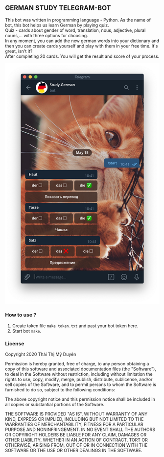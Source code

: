 ## GERMAN STUDY TELEGRAM-BOT
This bot was written in programming language - Python. As the name of bot, this bot helps us learn German by playing quiz. \
Quiz - cards about gender of word, translation, nous, adjective, plural nouns,... with three options for choosing. \
In any moment, you can add the new german words into your dictionary and then you can create cards yourself and play with them in your free time. It's great, isn't it? \
After completing 20 cards. You will get the result and score of your process. 

![chat example](https://raw.githubusercontent.com/thaithimyduyen/German-Study-TelegramBot/master/assets/example.png "Chat example")

### How to use ?

1. Create token file `make token.txt` and past your bot token here.
2. Start bot `make`.

### License

Copyright 2020 Thái Thị Mỹ Duyên

Permission is hereby granted, free of charge, to any person obtaining a copy of this software and associated documentation files (the "Software"), to deal in the Software without restriction, including without limitation the rights to use, copy, modify, merge, publish, distribute, sublicense, and/or sell copies of the Software, and to permit persons to whom the Software is furnished to do so, subject to the following conditions:

The above copyright notice and this permission notice shall be included in all copies or substantial portions of the Software.

THE SOFTWARE IS PROVIDED "AS IS", WITHOUT WARRANTY OF ANY KIND, EXPRESS OR IMPLIED, INCLUDING BUT NOT LIMITED TO THE WARRANTIES OF MERCHANTABILITY, FITNESS FOR A PARTICULAR PURPOSE AND NONINFRINGEMENT. IN NO EVENT SHALL THE AUTHORS OR COPYRIGHT HOLDERS BE LIABLE FOR ANY CLAIM, DAMAGES OR OTHER LIABILITY, WHETHER IN AN ACTION OF CONTRACT, TORT OR OTHERWISE, ARISING FROM, OUT OF OR IN CONNECTION WITH THE SOFTWARE OR THE USE OR OTHER DEALINGS IN THE SOFTWARE.